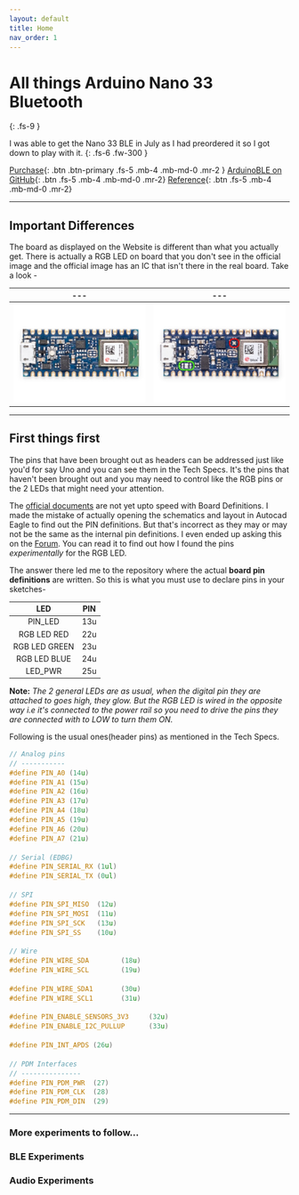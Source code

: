 ```yaml
---
layout: default
title: Home
nav_order: 1
---
```


# All things Arduino Nano 33 Bluetooth
{: .fs-9 }

I was able to get the Nano 33 BLE in July as I had preordered it so I got down to play with it.
{: .fs-6 .fw-300 }

[Purchase](https://store.arduino.cc/usa/nano-33-ble){: .btn .btn-primary .fs-5 .mb-4 .mb-md-0 .mr-2 } [ArduinoBLE on GitHub](https://github.com/arduino-libraries/ArduinoBLE){: .btn .fs-5 .mb-4 .mb-md-0 .mr-2} [Reference](https://www.arduino.cc/en/Reference/ArduinoBLE){: .btn .fs-5 .mb-4 .mb-md-0 .mr-2}

---

## Important Differences
The board as displayed on the Website is different than what you actually get. There is actually a RGB LED on board that you don't see in the official image and the official image has an IC that isn't there in the real board. Take a look -  

--- | ---
:-------------------------:|:-------------------------:
![Offical Image](./nanoble_old.jpg)  |  ![Real Board](./nanoble_new.jpg)

---

## First things first
The pins that have been brought out as headers can be addressed just like you'd for say Uno and you can see them in the Tech Specs. It's the pins that haven't been brought out and you may need to control like the RGB pins or the 2 LEDs that might need your attention.  

The [official documents](https://store.arduino.cc/usa/nano-33-ble) are not yet upto speed with Board Definitions. I made the mistake of actually opening the schematics and layout in Autocad Eagle to find out the PIN definitions. But that's incorrect as they may or may not be the same as the internal pin definitions. I even ended up asking this on the [Forum](https://forum.arduino.cc/index.php?topic=630665.0). You can read it to find out how I found the pins _experimentally_ for the RGB LED.  

The answer there led me to the repository where the actual **board pin definitions** are written. So this is what you must use to declare pins in your sketches-  

| LED | PIN |
| :---: | :---: |
| PIN_LED | 13u |
| RGB LED RED | 22u |
| RGB LED GREEN | 23u |
| RGB LED BLUE | 24u |
| LED_PWR | 25u |

**Note:** _The 2 general LEDs are as usual, when the digital pin they are attached to goes high, they glow. But the RGB LED is wired in the opposite way i.e it's connected to the power rail so you need to drive the pins they are connected with to LOW to turn them ON._

Following is the usual ones(header pins) as mentioned in the Tech Specs.

```cpp
// Analog pins
// -----------
#define PIN_A0 (14u)
#define PIN_A1 (15u)
#define PIN_A2 (16u)
#define PIN_A3 (17u)
#define PIN_A4 (18u)
#define PIN_A5 (19u)
#define PIN_A6 (20u)
#define PIN_A7 (21u)

// Serial (EDBG)
#define PIN_SERIAL_RX (1ul)
#define PIN_SERIAL_TX (0ul)

// SPI
#define PIN_SPI_MISO  (12u)
#define PIN_SPI_MOSI  (11u)
#define PIN_SPI_SCK   (13u)
#define PIN_SPI_SS    (10u)

// Wire
#define PIN_WIRE_SDA        (18u)
#define PIN_WIRE_SCL        (19u)

#define PIN_WIRE_SDA1       (30u)
#define PIN_WIRE_SCL1       (31u)

#define PIN_ENABLE_SENSORS_3V3     (32u)
#define PIN_ENABLE_I2C_PULLUP      (33u)

#define PIN_INT_APDS (26u)

// PDM Interfaces
// ---------------
#define PIN_PDM_PWR	 (27)
#define PIN_PDM_CLK	 (28)
#define PIN_PDM_DIN	 (29)
```
---

### More experiments to follow...

### BLE Experiments

### Audio Experiments
